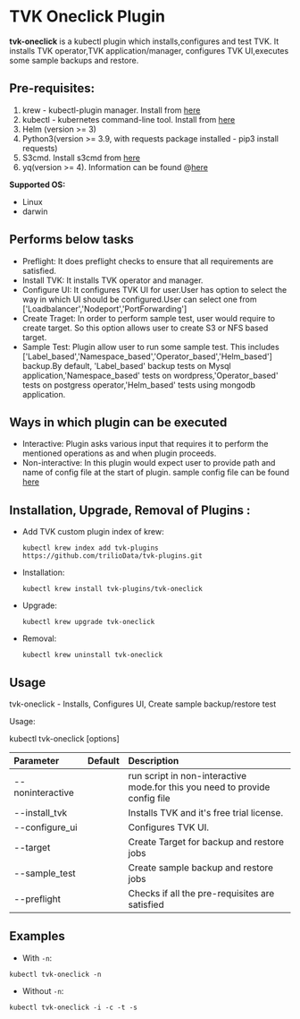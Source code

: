 # TVK Oneclick Plugin

**tvk-oneclick** is a kubectl plugin which installs,configures and test TVK.
It installs TVK operator,TVK application/manager, configures TVK UI,executes 
some sample backups and restore.

## Pre-requisites:

1. krew - kubectl-plugin manager. Install from [here](https://krew.sigs.k8s.io/docs/user-guide/setup/install/)
2. kubectl - kubernetes command-line tool. Install from [here](https://kubernetes.io/docs/tasks/tools/install-kubectl/)
3. Helm (version >= 3)
4. Python3(version >= 3.9, with requests package installed - pip3 install requests)
5. S3cmd. Install s3cmd from [here](https://acloud24.com/blog/installation-and-configuration-of-s3cmd-under-linux/)
6. yq(version >= 4). Information can be found @[here](https://github.com/mikefarah/yq) 


**Supported OS:**
- Linux
- darwin

## Performs below tasks

- Preflight:
	It does preflight checks to ensure that all requirements are satisfied.
- Install TVK:
	It installs TVK operator and manager.
- Configure UI:
        It configures TVK UI for user.User has option to select the way in which
        UI should be configured.User can select one from ['Loadbalancer','Nodeport','PortForwarding']
- Create Traget:
	In order to perform sample test, user would require to create target.
        So this option allows user to create S3 or NFS based target.
- Sample Test:
        Plugin allow user to run some sample test. This includes ['Label_based','Namespace_based','Operator_based','Helm_based']
        backup.By default, 'Label_based' backup tests on Mysql application,'Namespace_based' tests on
        wordpress,'Operator_based' tests on postgress operator,'Helm_based' tests using mongodb application.

## Ways in which plugin can be executed

- Interactive:
        Plugin asks various input that requires it to perform the mentioned operations 
        as and when plugin proceeds.
- Non-interactive:
	In this plugin would expect user to provide path and name of config file at the
        start of plugin.
 	sample config file can be found [here](https://github.com/trilioData/tvk-plugins/tree/main/tests/tvk-oneclick/input_config)


## Installation, Upgrade, Removal of Plugins :

- Add TVK custom plugin index of krew:

  ```
  kubectl krew index add tvk-plugins https://github.com/trilioData/tvk-plugins.git
  ```

- Installation:

    ```
    kubectl krew install tvk-plugins/tvk-oneclick
  ```  

- Upgrade:

    ```
    kubectl krew upgrade tvk-oneclick
  ```  

- Removal:

 	```
 	kubectl krew uninstall tvk-oneclick
  ```  

## Usage

tvk-oneclick - Installs, Configures UI, Create sample backup/restore test

Usage:

kubectl tvk-oneclick [options] 

| Parameter                 | Default       | Description   |
| :------------------------ |:-------------:| :-------------|
| --noninteractive          |               |run script in non-interactive mode.for this you need to provide config file
| --install_tvk             |               |Installs TVK and it's free trial license.
| --configure_ui            |               |Configures TVK UI.
| --target                  |		    | Create Target for backup and restore jobs
| --sample_test		    |		    | Create sample backup and restore jobs
| --preflight		    |		    | Checks if all the pre-requisites are satisfied


## Examples

- With `-n`:

```shell script
kubectl tvk-oneclick -n
```

- Without `-n`:

```shell script
kubectl tvk-oneclick -i -c -t -s
```
